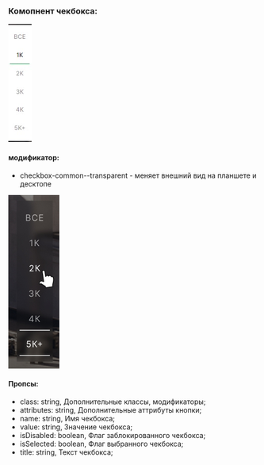 ### Комопнент чекбокса:
![screen](./screen.jpg?raw=true "Скриншот компонента чекбокса")

#### модификатор:
- checkbox-common--transparent - меняет внешний вид на планшете и десктопе

![screen](./screen-1.jpg?raw=true "Скриншот компонента чекбокса")

#### Пропсы:
- class: string, Дополнительные классы, модификаторы;
- attributes: string, Дополнительные аттрибуты кнопки;
- name: string, Имя чекбокса;
- value: string, Значение чекбокса;
- isDisabled: boolean, Флаг заблокированного чекбокса;
- isSelected: boolean, Флаг выбранного чекбокса;
- title: string, Текст чекбокса;
